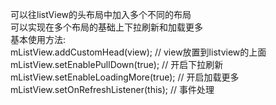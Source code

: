 可以往listView的头布局中加入多个不同的布局  
可以实现在多个布局的基础上下拉刷新和加载更多   
基本使用方法:   
mListView.addCustomHead(view); // view放置到listview的上面  
mListView.setEnablePullDown(true); // 开启下拉刷新  
mListView.setEnableLoadingMore(true); // 开启加载更多 
mListView.setOnRefreshListener(this); // 事件处理 

